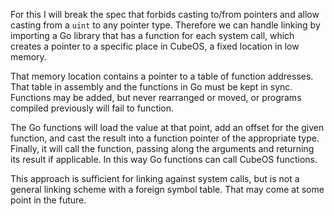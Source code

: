 For this I will break the spec that forbids casting to/from pointers and allow casting from a `uint` to any pointer type. Therefore we can handle linking by importing a Go library that has a function for each system call, which creates a pointer to a specific place in CubeOS, a fixed location in low memory.

That memory location contains a pointer to a table of function addresses. That table in assembly and the functions in Go must be kept in sync. Functions may be added, but never rearranged or moved, or programs compiled previously will fail to function.

The Go functions will load the value at that point, add an offset for the given function, and cast the result into a function pointer of the appropriate type. Finally, it will call the function, passing along the arguments and returning its result if applicable. In this way Go functions can call CubeOS functions.

This approach is sufficient for linking against system calls, but is not a general linking scheme with a foreign symbol table. That may come at some point in the future.
